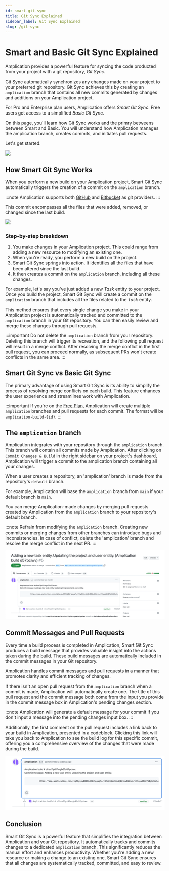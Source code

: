 ```yaml
---
id: smart-git-sync
title: Git Sync Explained
sidebar_label: Git Sync Explained
slug: /git-sync
---
```


# Smart and Basic Git Sync Explained

Amplication provides a powerful feature for syncing the code producted from your project with a git repository, _Git Sync_.

Git Sync automatically synchronizes any changes made on your project to your preferred git repository.
Git Sync achieves this by creating an `amplication` branch that contains all new commits generated by changes and additions on your Amplication project.

For Pro and Enterprise plan users, Amplication offers _Smart Git Sync_.
Free users get access to a simplified _Basic Git Sync_.

On this page, you'll learn how Git Sync works and the primry betweens between Smart and Basic.
You will understand how Amplication manages the amplication branch, creates commits, and initiates pull requests.

Let's get started.

![](https://amplication.com/_next/static/media/sync_with_github.ee2ac5a5.svg)

## How Smart Git Sync Works

When you perform a new build on your Amplication project, Smart Git Sync automatically triggers the creation of a commit on the `amplication` branch.

:::note
Amplication supports both [GitHub](/sync-with-github) and [Bitbucket](/sync-with-bitbucket) as git providers.
:::

This commit encompasses all the files that were added, removed, or changed since the last build.

![](https://amplication.com/_next/static/media/sync_with_github.1d7a27e3.svg)

### Step-by-step breakdown

1. You make changes in your Amplication project. This could range from adding a new resource to modifying an existing one.
2. When you're ready, you perform a new build on the project.
3. Smart Git Sync springs into action. It identifies all the files that have been altered since the last build.
4. It then creates a commit on the `amplication` branch, including all these changes.

For example, let's say you've just added a new _Task_ entity to your project. Once you build the project, Smart Git Sync will create a commit on the `amplication` branch that includes all the files related to the _Task_ entity.

This method ensures that every single change you make in your Amplication project is automatically tracked and committed to the `amplication` branch in your Git repository. You can then easily review and merge these changes through pull requests.

:::important
Do not delete the `amplication` branch from your repository. Deleting this branch will trigger its recreation, and the following pull request will result in a merge conflict. After resolving the merge conflict in the first pull request, you can proceed normally, as subsequent PRs won't create conflicts in the same area.
:::

## Smart Git Sync vs Basic Git Sync

The primary advantage of using Smart Git Sync is its ability to simplify the process of resolving merge conflicts on each build. This feature enhances the user experience and streamlines work with Amplication.

:::important
If you're on the [Free Plan](/sync-with-git-differences-between-plans), Amplication will create multiple `amplication` branches and pull requests for each commit. The format will be `amplication-build-{id}`.
:::

## The `amplication` branch

Amplication integrates with your repository through the `amplication` branch.
This branch will contain all commits made by Amplication.
After clicking on `Commit Changes & Build` in the right sidebar on your project's dashboard, Amplication will trigger a commit to the amplication branch containing all your changes.

When a user creates a repository, an 'amplication' branch is made from the repository's `default` branch.

For example, Amplication will base the `amplication` branch from `main` if your default branch is `main`.

You can merge Amplication-made changes by merging pull requests created by Amplication from the `amplication` branch to your repository's default branch.

:::note
Refrain from modifying the `amplication` branch. Creating new commits or merging changes from other branches can introduce bugs and inconsistencies. In case of conflict, delete the 'amplication' branch and resolve the merge conflict in the next PR.
:::

![](./assets/sync-with-git-provider/github-pull-request.png)

## Commit Messages and Pull Requests

Every time a build process is completed in Amplication, Smart Git Sync produces a build message that provides valuable insight into the actions taken during the build. These build messages are automatically included in the commit messages in your Git repository.

Amplication handles commit messages and pull requests in a manner that promotes clarity and efficient tracking of changes.

If there isn't an open pull request from the `amplication` branch when a commit is made, Amplication will automatically create one. The title of this pull request and the commit message both come from the input you provide in the commit message box in Amplication's pending changes section.

:::note
Amplication will generate a default message for your commit if you don't input a message into the pending changes input box.
:::

Additionally, the first comment on the pull request includes a link back to your build in Amplication, presented in a codeblock. Clicking this link will take you back to Amplication to see the build log for this specific commit, offering you a comprehensive overview of the changes that were made during the build.

![](./assets/sync-with-git-provider/amplication-commit-message.png)

## Conclusion

Smart Git Sync is a powerful feature that simplifies the integration between Amplication and your Git repository. It automatically tracks and commits changes to a dedicated `amplication` branch. This significantly reduces the manual effort and enhances productivity. Whether you're adding a new resource or making a change to an existing one, Smart Git Sync ensures that all changes are systematically tracked, committed, and easy to review.